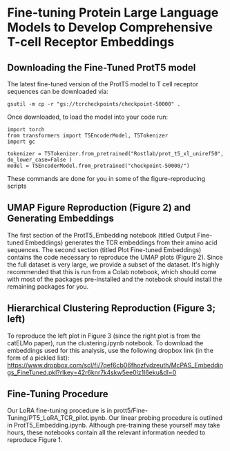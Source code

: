 # Fine-tuning Protein Large Language Models to Develop Comprehensive T-cell Receptor Embeddings
## Downloading the Fine-Tuned ProtT5 model
The latest fine-tuned version of the ProtT5 model to T cell receptor sequences can be downloaded via:
```
gsutil -m cp -r "gs://tcrcheckpoints/checkpoint-50000" .
```
Once downloaded, to load the model into your code run:
```
import torch
from transformers import T5EncoderModel, T5Tokenizer
import gc

tokenizer = T5Tokenizer.from_pretrained("Rostlab/prot_t5_xl_uniref50", do_lower_case=False )
model = T5EncoderModel.from_pretrained("checkpoint-50000/")
```
These commands are done for you in some of the figure-reproducing scripts

## UMAP Figure Reproduction (Figure 2) and Generating Embeddings
The first section of the ProtT5_Embedding notebook (titled Output Fine-tuned Embeddings) generates the TCR embeddings from their amino acid sequences. The second section (titled Plot Fine-tuned Embeddings) contains the code necessary to reproduce the UMAP plots (Figure 2). Since the full dataset is very large, we provide a subset of the dataset. It's highly recommended that this is run from a Colab notebook, which should come with most of the packages pre-installed and the notebook should install the remaining packages for you.

## Hierarchical Clustering Reproduction (Figure 3; left)
To reproduce the left plot in Figure 3 (since the right plot is from the catELMo paper), run the clustering.ipynb notebook. To download the embeddings used for this analysis, use the following dropbox link (in the form of a pickled list): https://www.dropbox.com/scl/fi/7qef6cb06fhozfvdzeuth/McPAS_Embeddings_FineTuned.pkl?rlkey=42r6knr7k4skw5ee0lz1l6eku&dl=0

## Fine-Tuning Procedure
Our LoRA fine-tuning procedure is in prott5/Fine-Tuning/PT5_LoRA_TCR_pilot.ipynb. Our linear probing procedure is outlined in ProtT5_Embedding.ipynb. Although pre-training these yourself may take hours, these notebooks contain all the relevant information needed to reproduce Figure 1. 

